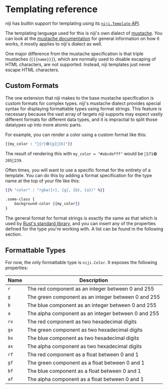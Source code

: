 # Templating reference

niji has builtin support for templating using its [`niji.Template` API](./lua-api-reference.md#class-nijitemplate).

The templating language used for this is niji's own dialect of [mustache](https://mustache.github.io/).
You can look at the [mustache documentation](https://mustache.github.io/mustache.5.html) for general information
on how it works, it mostly applies to niji's dialect as well.

One major difference from the mustache specification is that triple mustaches (`{{{name}}}`), which are normally
used to disable escaping of HTML characters, are not supported. Instead, niji templates just never escape HTML characters.

## Custom Formats

The one extension that niji makes to the base mustache specification is custom formats for complex types.
niji's mustache dialect provides special syntax for displaying formattable types using format strings.
This feature is necessary because the vast array of targets niji supports may expect vastly different
formats for different data types, and it is impractial to split those datatypes up into more atomic parts.

For example, you can render a color using a custom format like this:

```mustache
{{my_color : "🔴{r}🟢{g}🔵{b}"}}
```

The result of rendering this with `my_color = "#abcdefff"` would be `🔴171🟢205🔵239`.

Often times, you will want to use a specific format for the entirety of a template.
You can do this by adding a format specification for the type name at the top of your
file like this:

```mustache
{{% "color" : "rgba({r}, {g}, {b}, {a})" %}}

.some-class {
    background-color {{my_color}}
}
```

The general format for format strings is exactly the same as that which is used by [Rust's standard library](https://doc.rust-lang.org/std/fmt/),
and you can insert any of the properties defined for the type you're working with. A list can be found
in the following section.

## Formattable Types

For now, the only formattable type is `niji.Color`. It exposes the following properties:

| Name | Description                                         |
| ---- | --------------------------------------------------- |
| `r`  | The red component as an integer between 0 and 255   |
| `g`  | The green component as an integer between 0 and 255 |
| `b`  | The blue component as an integer between 0 and 255  |
| `a`  | The alpha component as an integer between 0 and 255 |
| `rx` | The red component as two hexadecimal digits         |
| `gx` | The green component as two hexadecimal digits       |
| `bx` | The blue component as two hexadecimal digits        |
| `ax` | The alpha component as two hexadecimal digits       |
| `rf` | The red component as a float between 0 and 1        |
| `gf` | The green component as a float between 0 and 1      |
| `bf` | The blue component as a float between 0 and 1       |
| `af` | The alpha component as a float between 0 and 1      |

